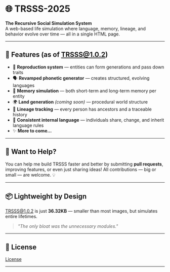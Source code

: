 # 🌐 TRSSS-2025  
**The Recursive Social Simulation System**  
A web-based life simulation where language, memory, lineage, and behavior evolve over time — all in a single HTML page.

---

## 🚀 Features (as of TRSSS@1.0.2)
- 🧬 **Reproduction system** — entities can form generations and pass down traits
- 🗣️ **Revamped phonetic generator** — creates structured, evolving languages
- 🧠 **Memory simulation** — both short-term and long-term memory per entity
- 🌍 **Land generation** *(coming soon)* — procedural world structure
- 🧾 **Lineage tracking** — every person has ancestors and a traceable history
- 💬 **Consistent internal language** — individuals share, change, and inherit language rules
- ✨ **More to come...**

---

## 🤝 Want to Help?
You can help me build TRSSS faster and better by submitting **pull requests**, improving features, or even just sharing ideas! All contributions — big or small — are welcome. 💡

---

## 📦 Lightweight by Design
TRSSS@1.0.2 is just **36.32KB** — smaller than most images, but simulates entire lifetimes.  
> *"The only bloat was the unnecessary modules."*

---

## 📜 License
[License](LICENSE)

---
